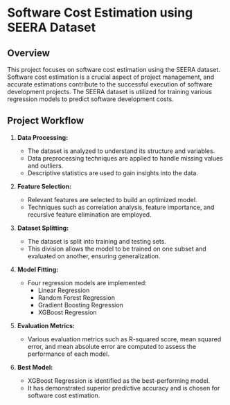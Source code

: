# Software Cost Estimation using SEERA Dataset

## Overview

This project focuses on software cost estimation using the SEERA dataset. Software cost estimation is a crucial aspect of project management, and accurate estimations contribute to the successful execution of software development projects. The SEERA dataset is utilized for training various regression models to predict software development costs.

## Project Workflow

1. **Data Processing:**
   - The dataset is analyzed to understand its structure and variables.
   - Data preprocessing techniques are applied to handle missing values and outliers.
   - Descriptive statistics are used to gain insights into the data.

2. **Feature Selection:**
   - Relevant features are selected to build an optimized model.
   - Techniques such as correlation analysis, feature importance, and recursive feature elimination are employed.

3. **Dataset Splitting:**
   - The dataset is split into training and testing sets.
   - This division allows the model to be trained on one subset and evaluated on another, ensuring generalization.

4. **Model Fitting:**
   - Four regression models are implemented:
     - Linear Regression
     - Random Forest Regression
     - Gradient Boosting Regression
     - XGBoost Regression

5. **Evaluation Metrics:**
   - Various evaluation metrics such as R-squared score, mean squared error, and mean absolute error are computed to assess the performance of each model.

6. **Best Model:**
   - XGBoost Regression is identified as the best-performing model.
   - It has demonstrated superior predictive accuracy and is chosen for software cost estimation.
